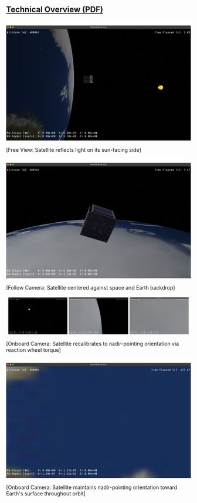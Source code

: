[Technical Overview (PDF)](./preview/satellite_technical_overview.pdf)
---
![Free View](./preview/free_shot1.png)  
<p>[Free View: Satellite reflects light on its sun-facing side]</p>

![Follow View](./preview/follow_shot.png)
<p>[Follow Camera: Satellite centered against space and Earth backdrop]</p>

<p align="center">
  <img src="./preview/nadir_pointing1.png" width="32%" />
  <img src="./preview/nadir_pointing2.png" width="32%" />
  <img src="./preview/nadir_pointing3.png" width="32%" />
</p>
<p>[Onboard Camera: Satellite recalibrates to nadir-pointing orientation via reaction wheel torque]</p>

![Onboard View](./preview/nadir_shot.png)
<p>[Onboard Camera: Satellite maintains nadir-pointing orientation toward Earth's surface throughout orbit]</p>

